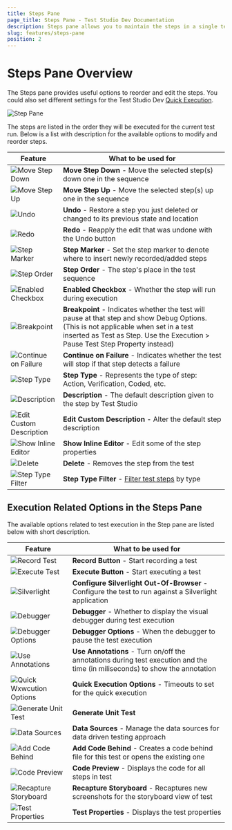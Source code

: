 ```yaml
---
title: Steps Pane
page_title: Steps Pane - Test Studio Dev Documentation
description: Steps pane allows you to maintain the steps in a single test - reorder, edit, etc. It allows you to modify some of the settings for Test Studio Dev Quick Execution. 
slug: features/steps-pane
position: 2
---
```

# Steps Pane Overview

The Steps pane provides useful options to reorder and edit the steps. You could also set different settings for the Test Studio Dev <a href="/features/test-execution/quick-execution" target="_blank">Quick Execution</a>.

![Step Pane][1]

The steps are listed in the order they will be executed for the current test run. Below is a list with description for the available options to modify and reorder steps.

| Feature | What to be used for |
| ------ | ------ |
| ![Move Step Down][3] | **Move Step Down** - Move the selected step(s) down one in the sequence |
| ![Move Step Up][4] | **Move Step Up** - Move the selected step(s) up one in the sequence |
| ![Undo][5] | **Undo** - Restore a step you just deleted or changed to its previous state and location |
| ![Redo][6] | **Redo** - Reapply the edit that was undone with the Undo button |
| ![Step Marker][8] | **Step Marker** - Set the step marker to denote where to insert newly recorded/added steps |
| ![Step Order][9] | **Step Order** - The step's place in the test sequence |
| ![Enabled Checkbox][10] | **Enabled Checkbox** - Whether the step will run during execution |
| ![Breakpoint][11] | **Breakpoint** -  Indicates whether the test will pause at that step and show Debug Options. (This is not applicable when set in a test inserted as Test as Step. Use the Execution > Pause Test Step Property instead) |
| ![Continue on Failure][12] | **Continue on Failure** - Indicates whether the test will stop if that step detects a failure |
| ![Step Type][13] | **Step Type** - Represents the type of step: Action, Verification, Coded, etc. |
| ![Description][14] | **Description** - The default description given to the step by Test Studio |
| ![Edit Custom Description][15] | **Edit Custom Description** - Alter the default step description |
| ![Show Inline Editor][16] | **Show Inline Editor** - Edit some of the step properties |
| ![Delete][18] | **Delete** - Removes the step from the test |
| ![Step Type Filter][19] | __Step Type Filter__ - <a href="/features/test-maintenance/search-test-steps" target="_blank">Filter test steps</a> by type |

## Execution Related Options in the Steps Pane

The available options related to test execution in the Step pane are listed below with short description. 

| Feature | What to be used for |
| ------ | ------ |
| ![Record Test](images/steps-pane/fig20.png) | __Record Button__ - Start recording a test |
| ![Execute Test](images/steps-pane/fig21.png) | __Execute Button__ - Start executing a test |
| ![Silverlight](images/steps-pane/fig22.png) | __Configure Silverlight Out-Of-Browser__ - Configure the test to run against a Silverlight application |
| ![Debugger](images/steps-pane/fig23.png) | __Debugger__ - Whether to display the visual debugger during test execution |
| ![Debugger Options](images/steps-pane/fig24.png) | __Debugger Options__ - When the debugger to pause the test execution |
| ![Use Annotations](images/steps-pane/fig25.png) | __Use Annotations__ - Turn on/off the annotations during test execution and the time (in miliseconds) to show the annotation  |
| ![Quick Wxwcution Options](images/steps-pane/fig26.png) | __Quick Execution Options__ - Timeouts to set for the quick execution |
| ![Generate Unit Test](images/steps-pane/fig27.png) | __Generate Unit Test__  |
| ![Data Sources](images/steps-pane/fig28.png) | __Data Sources__ - Manage the data sources for data driven testing approach |
| ![Add Code Behind](images/steps-pane/fig29.png) | __Add Code Behind__ - Creates a code behind file for this test or opens the existing one |
| ![Code Preview](images/steps-pane/fig30.png) | __Code Preview__ - Displays the code for all steps in test |
| ![Recapture Storyboard](images/steps-pane/fig31.png) | __Recapture Storyboard__ - Recaptures new screenshots for the storyboard view of test |
| ![Test Properties](images/steps-pane/fig32.png) | __Test Properties__ - Displays the test properties |

[1]: images/steps-pane/fig1.png

[3]: images/steps-pane/fig3.png
[4]: images/steps-pane/fig4.png
[5]: images/steps-pane/fig5.png
[6]: images/steps-pane/fig6.png

[8]: images/steps-pane/fig8.png
[9]: images/steps-pane/fig9.png
[10]: images/steps-pane/fig10.png
[11]: images/steps-pane/fig11.png
[12]: images/steps-pane/fig12.png
[13]: images/steps-pane/fig13.png
[14]: images/steps-pane/fig14.png
[15]: images/steps-pane/fig15.png
[16]: images/steps-pane/fig16.png

[18]: images/steps-pane/fig18.png
[19]: images/steps-pane/fig19.png